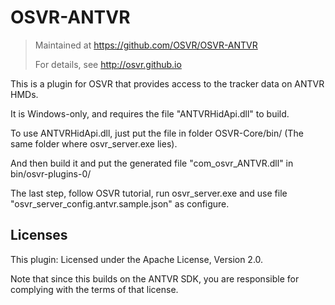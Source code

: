 # OSVR-ANTVR 
> Maintained at <https://github.com/OSVR/OSVR-ANTVR>
>
> For details, see <http://osvr.github.io>

This is a plugin for OSVR that provides access to the tracker data on ANTVR HMDs.

It is Windows-only, and requires the file "ANTVRHidApi.dll" to build.

To use ANTVRHidApi.dll, just put the file in folder OSVR-Core/bin/ (The same folder where osvr_server.exe lies).

And then build it and put the generated file "com_osvr_ANTVR.dll" in bin/osvr-plugins-0/

The last step, follow OSVR tutorial, run osvr_server.exe and use file "osvr_server_config.antvr.sample.json" as configure.


## Licenses
This plugin: Licensed under the Apache License, Version 2.0.

Note that since this builds on the ANTVR SDK, you are responsible for complying with the terms of that license.
